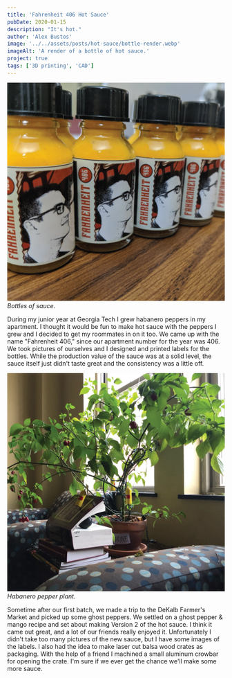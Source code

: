 ```yaml
---
title: 'Fahrenheit 406 Hot Sauce'
pubDate: 2020-01-15
description: "It's hot."
author: 'Alex Bustos'
image: '../../assets/posts/hot-sauce/bottle-render.webp'
imageAlt: 'A render of a bottle of hot sauce.'
project: true
tags: ['3D printing', 'CAD']
---
```


![bottles of hot sauce](../../assets/posts/hot-sauce/bottles.webp)
_Bottles of sauce._

During my junior year at Georgia Tech I grew habanero peppers in my apartment. I thought it would be fun to make hot sauce with the peppers I grew and I decided to get my roommates in on it too. We came up with the name "Fahrenheit 406," since our apartment number for the year was 406. We took pictures of ourselves and I designed and printed labels for the bottles. While the production value of the sauce was at a solid level, the sauce itself just didn't taste great and the consistency was a little off.

![habanero pepper plant](../../assets/posts/hot-sauce/plant.webp)
_Habanero pepper plant._

Sometime after our first batch, we made a trip to the DeKalb Farmer's Market and picked up some ghost peppers. We settled on a ghost pepper & mango recipe and set about making Version 2 of the hot sauce. I think it came out great, and a lot of our friends really enjoyed it. Unfortunately I didn't take too many pictures of the new sauce, but I have some images of the labels. I also had the idea to make laser cut balsa wood crates as packaging. With the help of a friend I machined a small aluminum crowbar for opening the crate. I'm sure if we ever get the chance we'll make some more sauce.

